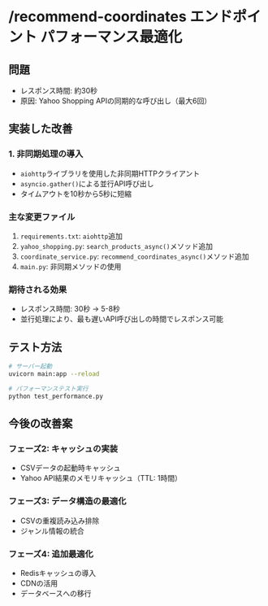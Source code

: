 # /recommend-coordinates エンドポイント パフォーマンス最適化

## 問題
- レスポンス時間: 約30秒
- 原因: Yahoo Shopping APIの同期的な呼び出し（最大6回）

## 実装した改善

### 1. 非同期処理の導入
- `aiohttp`ライブラリを使用した非同期HTTPクライアント
- `asyncio.gather()`による並行API呼び出し
- タイムアウトを10秒から5秒に短縮

### 主な変更ファイル
1. `requirements.txt`: `aiohttp`追加
2. `yahoo_shopping.py`: `search_products_async()`メソッド追加
3. `coordinate_service.py`: `recommend_coordinates_async()`メソッド追加
4. `main.py`: 非同期メソッドの使用

### 期待される効果
- レスポンス時間: 30秒 → 5-8秒
- 並行処理により、最も遅いAPI呼び出しの時間でレスポンス可能

## テスト方法

```bash
# サーバー起動
uvicorn main:app --reload

# パフォーマンステスト実行
python test_performance.py
```

## 今後の改善案

### フェーズ2: キャッシュの実装
- CSVデータの起動時キャッシュ
- Yahoo API結果のメモリキャッシュ（TTL: 1時間）

### フェーズ3: データ構造の最適化
- CSVの重複読み込み排除
- ジャンル情報の統合

### フェーズ4: 追加最適化
- Redisキャッシュの導入
- CDNの活用
- データベースへの移行